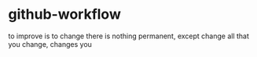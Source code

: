 # github-workflow

to improve is to change
there is nothing permanent, except change
all that you change, changes you
